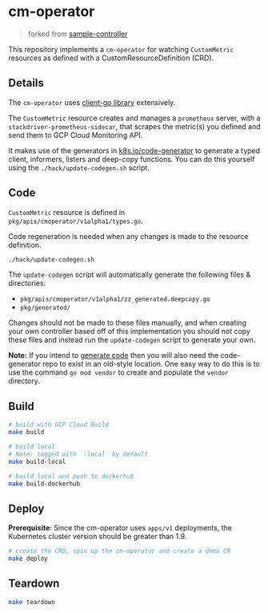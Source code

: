 # cm-operator

> forked from [sample-controller](https://github.com/kubernetes/sample-controller)

This repository implements a `cm-operator` for watching `CustomMetric` resources as
defined with a CustomResourceDefinition (CRD).

## Details

The `cm-operator` uses [client-go library](https://github.com/kubernetes/client-go/tree/master/tools/cache) extensively.

The `CustomMetric` resource creates and manages a `prometheus` server, with a `stackdriver-prometheus-sidecar`, that scrapes the metric(s) you defined and send them to GCP Cloud Monitoring API.

It makes use of the generators in [k8s.io/code-generator](https://github.com/kubernetes/code-generator)
to generate a typed client, informers, listers and deep-copy functions. You can
do this yourself using the `./hack/update-codegen.sh` script.

## Code

`CustomMetric` resource is defined in `pkg/apis/cmoperator/v1alpha1/types.go`.

Code regeneration is needed when any changes is made to the resource definition.

```sh
./hack/update-codegen.sh
```

The `update-codegen` script will automatically generate the following files &
directories:

* `pkg/apis/cmoperator/v1alpha1/zz_generated.deepcopy.go`
* `pkg/generated/`

Changes should not be made to these files manually, and when creating your own
controller based off of this implementation you should not copy these files and
instead run the `update-codegen` script to generate your own.

**Note:** If you intend to [generate code](#changes-to-the-types) then you will also need the
code-generator repo to exist in an old-style location.  One easy way to do this is to use the command `go mod vendor` to create and populate the `vendor` directory.

## Build

```sh
# build with GCP Cloud Build
make build

# build local
# Note: tagged with `:local` by default
make build-local

# build local and push to dockerhub
make build-dockerhub
```

## Deploy

**Prerequisite**: Since the cm-operator uses `apps/v1` deployments, the Kubernetes cluster version should be greater than 1.9.

```sh
# create the CRD, spin up the cm-operator and create a demo CR
make deploy
```

## Teardown

```sh
make teardown
```
